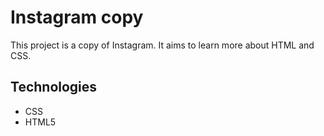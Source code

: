 # Instagram copy

This project is a copy of Instagram. It aims to learn more about HTML and CSS.

## Technologies

- CSS
- HTML5

